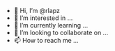 - 👋 Hi, I’m @rlapz
- 👀 I’m interested in ...
- 🌱 I’m currently learning ...
- 💞️ I’m looking to collaborate on ...
- 📫 How to reach me ...

<!---
rlapz/rlapz is a ✨ special ✨ repository because its `README.md` (this file) appears on your GitHub profile.
You can click the Preview link to take a look at your changes.
--->
